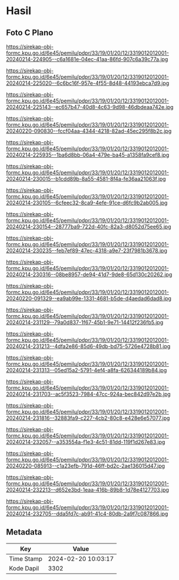 # Hasil

## Foto C Plano

https://sirekap-obj-formc.kpu.go.id/6e45/pemilu/pdpr/33/19/01/20/12/3319012012001-20240214-224905--c6a1681e-04ec-41aa-86fd-907c6a39c77a.jpg

https://sirekap-obj-formc.kpu.go.id/6e45/pemilu/pdpr/33/19/01/20/12/3319012012001-20240214-225020--6c6bc16f-957e-4f55-8d48-44193ebca7d9.jpg

https://sirekap-obj-formc.kpu.go.id/6e45/pemilu/pdpr/33/19/01/20/12/3319012012001-20240214-225143--ec657b47-40d8-4c63-9d98-46dbdeaa742e.jpg

https://sirekap-obj-formc.kpu.go.id/6e45/pemilu/pdpr/33/19/01/20/12/3319012012001-20240220-090830--fccf04aa-4344-4218-82ad-45ec295f8b2c.jpg

https://sirekap-obj-formc.kpu.go.id/6e45/pemilu/pdpr/33/19/01/20/12/3319012012001-20240214-225935--1ba6d8bb-06a4-479e-ba45-a1358fa9cef8.jpg

https://sirekap-obj-formc.kpu.go.id/6e45/pemilu/pdpr/33/19/01/20/12/3319012012001-20240214-230015--b1cdd89b-8a55-4581-8f4a-fe36aa21063f.jpg

https://sirekap-obj-formc.kpu.go.id/6e45/pemilu/pdpr/33/19/01/20/12/3319012012001-20240214-230105--6cfeec32-8ca9-4efe-91ce-d6fc9b2ab005.jpg

https://sirekap-obj-formc.kpu.go.id/6e45/pemilu/pdpr/33/19/01/20/12/3319012012001-20240214-230154--28777ba9-722d-40fc-82a3-d8052d75ee65.jpg

https://sirekap-obj-formc.kpu.go.id/6e45/pemilu/pdpr/33/19/01/20/12/3319012012001-20240214-230235--feb7ef89-47ec-4318-a9e7-23f7981b3678.jpg

https://sirekap-obj-formc.kpu.go.id/6e45/pemilu/pdpr/33/19/01/20/12/3319012012001-20240214-230316--08be8957-de94-41d7-9de8-65d130c20262.jpg

https://sirekap-obj-formc.kpu.go.id/6e45/pemilu/pdpr/33/19/01/20/12/3319012012001-20240220-091329--ea9ab99e-1331-4681-b5de-d4aedad6dad8.jpg

https://sirekap-obj-formc.kpu.go.id/6e45/pemilu/pdpr/33/19/01/20/12/3319012012001-20240214-231129--79a0d837-1f67-45b1-9e71-14412f236fb5.jpg

https://sirekap-obj-formc.kpu.go.id/6e45/pemilu/pdpr/33/19/01/20/12/3319012012001-20240214-231213--4dfa2e86-85d6-49db-bd75-5726e4728b81.jpg

https://sirekap-obj-formc.kpu.go.id/6e45/pemilu/pdpr/33/19/01/20/12/3319012012001-20240214-231313--05ed15a2-5791-4ef4-a8fa-626344189b84.jpg

https://sirekap-obj-formc.kpu.go.id/6e45/pemilu/pdpr/33/19/01/20/12/3319012012001-20240214-231703--ac5f3523-7984-47cc-924a-bec842d97e2b.jpg

https://sirekap-obj-formc.kpu.go.id/6e45/pemilu/pdpr/33/19/01/20/12/3319012012001-20240214-231816--32883fa9-c227-4cb2-80c8-e428e6e57077.jpg

https://sirekap-obj-formc.kpu.go.id/6e45/pemilu/pdpr/33/19/01/20/12/3319012012001-20240214-232057--a353554a-f1e3-4c51-81dd-119f1d267e83.jpg

https://sirekap-obj-formc.kpu.go.id/6e45/pemilu/pdpr/33/19/01/20/12/3319012012001-20240220-085913--c1a23efb-791d-46ff-bd2c-2ae136015d47.jpg

https://sirekap-obj-formc.kpu.go.id/6e45/pemilu/pdpr/33/19/01/20/12/3319012012001-20240214-232213--d652e3bd-1eaa-416b-89b8-1d78e4127703.jpg

https://sirekap-obj-formc.kpu.go.id/6e45/pemilu/pdpr/33/19/01/20/12/3319012012001-20240214-232705--dda5fd7c-ab91-41c4-80db-2a9f7c087866.jpg


## Metadata

| Key        | Value               |
| ---------- | ------------------- |
| Time Stamp | 2024-02-20 10:03:17 |
| Kode Dapil | 3302                |



